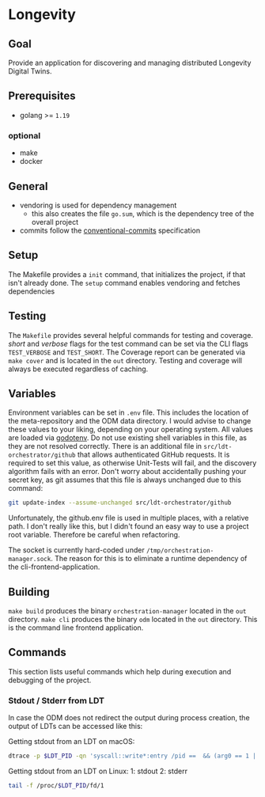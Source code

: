 # Longevity

## Goal

Provide an application for discovering and managing distributed Longevity Digital Twins.

## Prerequisites

- golang >= `1.19`

### optional

- make
- docker

## General

- vendoring is used for dependency management
  - this also creates the file `go.sum`, which is the dependency tree of the overall project
- commits follow the [conventional-commits](https://www.conventionalcommits.org/en/v1.0.0/#summary) specification

## Setup

The Makefile provides a `init` command, that initializes the project, if that isn't already done. The `setup` command enables vendoring and fetches dependencies

## Testing

The `Makefile` provides several helpful commands for testing and coverage. _short_ and _verbose_ flags for the test command can be set via the CLI flags `TEST_VERBOSE` and `TEST_SHORT`. 
The Coverage report can be generated via `make cover` and is located in the `out` directory.
Testing and coverage will always be executed regardless of caching.

## Variables

Environment variables can be set in `.env` file. This includes the location of the meta-repository and the ODM data directory. I would advise to change these values to your liking, depending on your operating system. All values are loaded via [godotenv](https://github.com/joho/godotenv). Do not use existing shell variables in this file, as they are not resolved correctly.
There is an additional file in `src/ldt-orchestrator/github` that allows authenticated GitHub requests. It is required to set this value, as otherwise Unit-Tests will fail, and the discovery algorithm fails with an error. Don't worry about accidentally pushing your secret key, as git assumes that this file is always unchanged due to this command:

```bash
git update-index --assume-unchanged src/ldt-orchestrator/github
```

Unfortunately, the github.env file is used in multiple places, with a relative path. I don't really like this, but I didn't found an easy way to use a project root variable. Therefore be careful when refactoring.

The socket is currently hard-coded under `/tmp/orchestration-manager.sock`. The reason for this is to eliminate a runtime dependency of the cli-frontend-application.

## Building

`make build` produces the binary `orchestration-manager` located in the `out` directory.
`make cli` produces the binary `odm` located in the `out` directory. This is the command line frontend application.

## Commands

This section lists useful commands which help during execution and debugging of the project.

### Stdout / Stderr from LDT

In case the ODM does not redirect the output during process creation, the output of LDTs can be accessed like this:

Getting stdout from an LDT on macOS:
```bash
dtrace -p $LDT_PID -qn 'syscall::write*:entry /pid ==  && (arg0 == 1 || arg0 == 2)/ { printf(%s, copyinstr(arg1, arg2)); }'
```

Getting stdout from an LDT on Linux:
1: stdout
2: stderr
```bash
tail -f /proc/$LDT_PID/fd/1
```